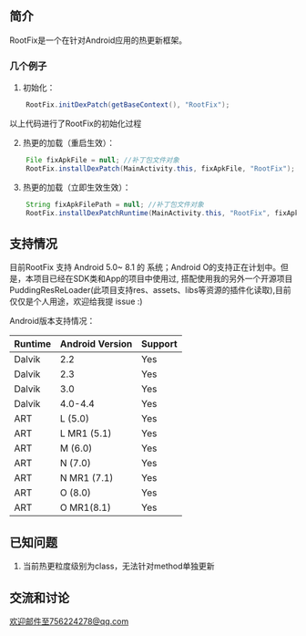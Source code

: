 ## 简介

RootFix是一个在针对Android应用的热更新框架。

### 几个例子

1. 初始化：

```java
    RootFix.initDexPatch(getBaseContext(), "RootFix");
```

以上代码进行了RootFix的初始化过程

2. 热更的加载（重启生效）：

```java
    File fixApkFile = null; //补丁包文件对象
    RootFix.installDexPatch(MainActivity.this, fixApkFile, "RootFix");
```

3. 热更的加载（立即生效生效）：

```java
    String fixApkFilePath = null; //补丁包文件对象
    RootFix.installDexPatchRuntime(MainActivity.this, "RootFix", fixApkFilePath);
```

## 支持情况

目前RootFix 支持 Android 5.0~ 8.1 的 系统；Android O的支持正在计划中。但是，本项目已经在SDK类和App的项目中使用过, 搭配使用我的另外一个开源项目PuddingResReLoader(此项目支持res、assets、libs等资源的插件化读取),目前仅仅是个人用途，欢迎给我提 issue :)

Android版本支持情况：

Runtime | Android Version | Support
------  | --------------- | --------
Dalvik  | 2.2             | Yes
Dalvik  | 2.3             | Yes
Dalvik  | 3.0             | Yes
Dalvik  | 4.0-4.4         | Yes
ART     | L (5.0)         | Yes
ART     | L MR1 (5.1)     | Yes
ART     | M (6.0)         | Yes
ART     | N (7.0)         | Yes
ART     | N MR1 (7.1)     | Yes
ART     | O (8.0)         | Yes
ART     | O MR1(8.1)      | Yes

## 已知问题

1. 当前热更粒度级别为class，无法针对method单独更新


## 交流和讨论

欢迎邮件至756224278@qq.com
